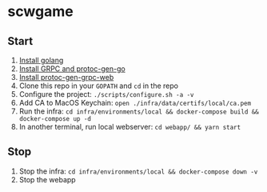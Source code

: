 # scwgame

## Start

1. [Install golang](https://golang.org/doc/install)
1. [Install GRPC and protoc-gen-go](https://grpc.io/docs/quickstart/go.html#install-grpc)
1. [Install protoc-gen-grpc-web](https://github.com/grpc/grpc-web#code-generator-plugin)
1. Clone this repo in your `GOPATH` and `cd` in the repo
1. Configure the project: `./scripts/configure.sh -a -v`
1. Add CA to MacOS Keychain: `open ./infra/data/certifs/local/ca.pem`
1. Run the infra: `cd infra/environments/local && docker-compose build && docker-compose up -d`
1. In another terminal, run local webserver: `cd webapp/ && yarn start`


## Stop

1. Stop the infra: `cd infra/environments/local && docker-compose down -v`
2. Stop the webapp
